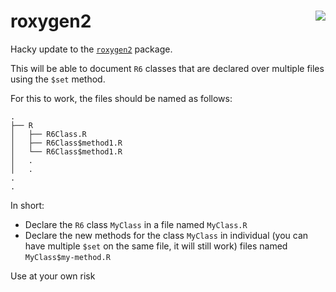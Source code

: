 # roxygen2 <img src="man/figures/logo.png" align="right" />
Hacky update to the [`roxygen2`](https://github.com/r-lib/roxygen2) package.

This will be able to document `R6` classes that are declared over multiple files using the `$set` method.

For this to work, the files should be named as follows:
```
.
├── R
│   ├── R6Class.R
│   ├── R6Class$method1.R
│   └── R6Class$method1.R
│   .
│   .    
.
.

```
In short:

+ Declare the `R6` class `MyClass` in a file named `MyClass.R`
+ Declare the new methods for the class `MyClass` in individual (you can have multiple `$set` on the same file, it will still work) files named `MyClass$my-method.R`

Use at your own risk

